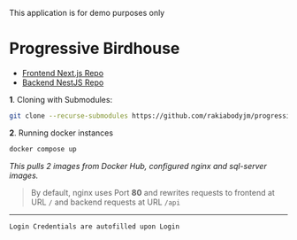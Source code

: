 This application is for demo purposes only

# Progressive Birdhouse

- [Frontend Next.js Repo](https://github.com/rakiabodyjm/progressive)
- [Backend NestJS Repo](https://github.com/rakiabodyjm/birdhouse)

**1**. Cloning with Submodules:

```bash
git clone --recurse-submodules https://github.com/rakiabodyjm/progressive-birdhouse
```

**2**. Running docker instances

```bash
docker compose up
```

_This pulls 2 images from Docker Hub, configured nginx and sql-server images._

> By default, nginx uses Port **80** and rewrites requests to frontend at URL `/` and backend requests at URL `/api`

---

`Login Credentials are autofilled upon Login`
